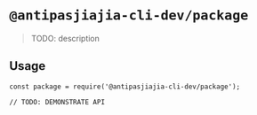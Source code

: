 # `@antipasjiajia-cli-dev/package`

> TODO: description

## Usage

```
const package = require('@antipasjiajia-cli-dev/package');

// TODO: DEMONSTRATE API
```
